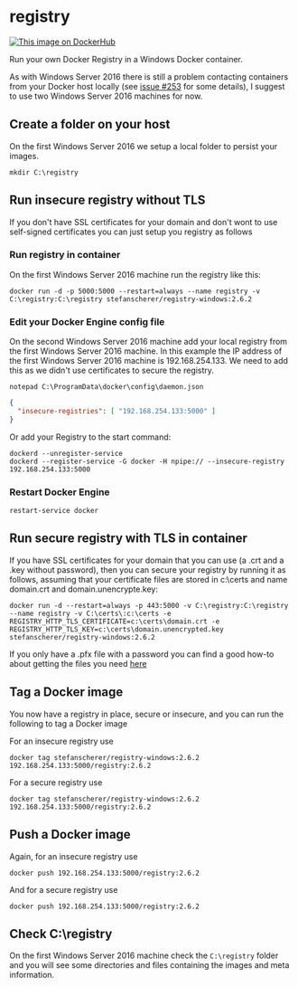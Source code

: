 # registry
[![This image on DockerHub](https://img.shields.io/docker/pulls/stefanscherer/registry-windows.svg)](https://hub.docker.com/r/stefanscherer/registry-windows/)

Run your own Docker Registry in a Windows Docker container.

As with Windows Server 2016 there is still a problem contacting containers from your Docker host locally (see [issue #253](https://github.com/Microsoft/Virtualization-Documentation/issues/253) for some details), I suggest to use two Windows Server 2016 machines for now.

## Create a folder on your host

On the first Windows Server 2016 we setup a local folder to persist your images.

```
mkdir C:\registry
```

## Run insecure registry without TLS

If you don't have SSL certificates for your domain and don't wont to use self-signed certificates you can just setup you registry as follows

### Run registry in container

On the first Windows Server 2016 machine run the registry like this:

```
docker run -d -p 5000:5000 --restart=always --name registry -v C:\registry:C:\registry stefanscherer/registry-windows:2.6.2
```

### Edit your Docker Engine config file

On the second Windows Server 2016 machine add your local registry from the first Windows Server 2016 machine. In this example the IP address of the first Windows Server 2016 machine is 192.168.254.133. We need to add this as we didn't use certificates to secure the registry.

```
notepad C:\ProgramData\docker\config\daemon.json
```

```json
{
  "insecure-registries": [ "192.168.254.133:5000" ]
}
```

Or add your Registry to the start command:

```
dockerd --unregister-service
dockerd --register-service -G docker -H npipe:// --insecure-registry 192.168.254.133:5000
```

### Restart Docker Engine

```
restart-service docker
```

## Run secure registry with TLS in container

If you have SSL certificates for your domain that you can use (a .crt and a .key without password), then you can secure your registry by running it as follows, assuming that your certificate files are stored in c:\certs and name domain.crt and domain.unencrypte.key:

```docker run -d --restart=always -p 443:5000 -v C:\registry:C:\registry  --name registry -v C:\certs\:c:\certs -e REGISTRY_HTTP_TLS_CERTIFICATE=c:\certs\domain.crt -e REGISTRY_HTTP_TLS_KEY=c:\certs\domain.unencrypted.key stefanscherer/registry-windows:2.6.2```

If you only have a .pfx file with a password you can find a good how-to about getting the files you need [here](https://www.markbrilman.nl/2011/08/howto-convert-a-pfx-to-a-seperate-key-crt-file/)


## Tag a Docker image

You now have a registry in place, secure or insecure, and you can run the following to tag a Docker image

For an insecure registry use
```
docker tag stefanscherer/registry-windows:2.6.2 192.168.254.133:5000/registry:2.6.2
```

For a secure registry use
```
docker tag stefanscherer/registry-windows:2.6.2 192.168.254.133:5000/registry:2.6.2
```

## Push a Docker image

Again, for an insecure registry use
```
docker push 192.168.254.133:5000/registry:2.6.2
```

And for a secure registry use
```
docker push 192.168.254.133:5000/registry:2.6.2
```

## Check C:\registry

On the first Windows Server 2016 machine check the `C:\registry` folder and you will see some directories and files containing the images and meta information.
